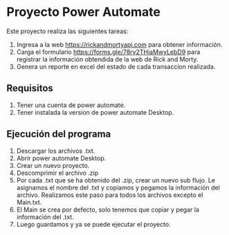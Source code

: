 # Proyecto Power Automate

Este proyecto realiza las siguientes tareas:

1. Ingresa a la web https://rickandmortyapi.com  para obtener información.
2. Carga el formulario https://forms.gle/78ry2THiaMwyLebD9  para registrar la información obtendida de la web de Rick and Morty.
4. Genera un reporte en excel del estado de cada transaccion realizada.

## Requisitos

1. Tener una cuenta de power automate.
2. Tener instalada la version de power automate Desktop.


## Ejecución del programa

1. Descargar los archivos .txt.
2. Abrir power automate Desktop.
3. Crear un nuevo proyecto.
4. Descomprimir el archivo .zip
5. Por cada .txt que se ha obtenido del .zip, crear un nuevo sub flujo. Le asignamos el nombre del .txt y copiamos y pegamos la información del archivo.
   Realizamos este paso para todos los archivos excepto el Main.txt.
6. El Main se crea por defecto, solo tenemos que copiar  y pegar la información del .txt.
7. Luego guardamos y ya se puede ejecutar el proyecto.




